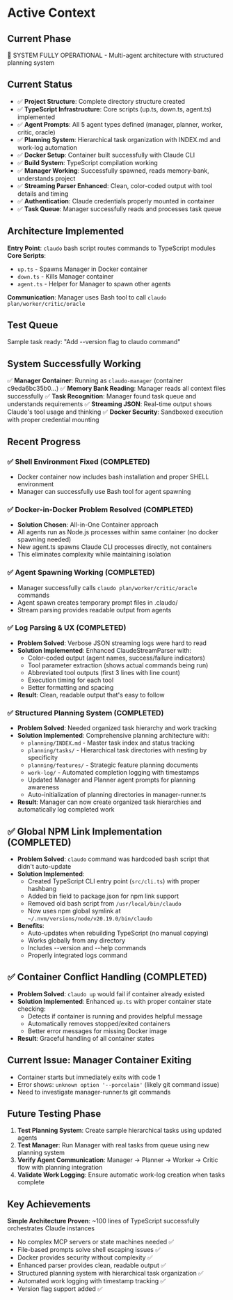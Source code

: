 # Active Context

## Current Phase
🎉 SYSTEM FULLY OPERATIONAL - Multi-agent architecture with structured planning system

## Current Status
- ✅ **Project Structure**: Complete directory structure created
- ✅ **TypeScript Infrastructure**: Core scripts (up.ts, down.ts, agent.ts) implemented  
- ✅ **Agent Prompts**: All 5 agent types defined (manager, planner, worker, critic, oracle)
- ✅ **Planning System**: Hierarchical task organization with INDEX.md and work-log automation
- ✅ **Docker Setup**: Container built successfully with Claude CLI
- ✅ **Build System**: TypeScript compilation working
- ✅ **Manager Working**: Successfully spawned, reads memory-bank, understands project
- ✅ **Streaming Parser Enhanced**: Clean, color-coded output with tool details and timing
- ✅ **Authentication**: Claude credentials properly mounted in container
- ✅ **Task Queue**: Manager successfully reads and processes task queue

## Architecture Implemented

**Entry Point**: `claudo` bash script routes commands to TypeScript modules
**Core Scripts**:
- `up.ts` - Spawns Manager in Docker container
- `down.ts` - Kills Manager container  
- `agent.ts` - Helper for Manager to spawn other agents

**Communication**: Manager uses Bash tool to call `claudo plan/worker/critic/oracle`

## Test Queue
Sample task ready: "Add --version flag to claudo command"

## System Successfully Working
✅ **Manager Container**: Running as `claudo-manager` (container c9eda6bc35b0...)
✅ **Memory Bank Reading**: Manager reads all context files successfully
✅ **Task Recognition**: Manager found task queue and understands requirements
✅ **Streaming JSON**: Real-time output shows Claude's tool usage and thinking
✅ **Docker Security**: Sandboxed execution with proper credential mounting

## Recent Progress

### ✅ **Shell Environment Fixed** (COMPLETED)
- Docker container now includes bash installation and proper SHELL environment
- Manager can successfully use Bash tool for agent spawning

### ✅ **Docker-in-Docker Problem Resolved** (COMPLETED)
- **Solution Chosen**: All-in-One Container approach
- All agents run as Node.js processes within same container (no docker spawning needed)
- New agent.ts spawns Claude CLI processes directly, not containers
- This eliminates complexity while maintaining isolation

### ✅ **Agent Spawning Working** (COMPLETED)
- Manager successfully calls `claudo plan/worker/critic/oracle` commands
- Agent spawn creates temporary prompt files in .claudo/
- Stream parsing provides readable output from agents

### ✅ **Log Parsing & UX** (COMPLETED)
- **Problem Solved**: Verbose JSON streaming logs were hard to read
- **Solution Implemented**: Enhanced ClaudeStreamParser with:
  - Color-coded output (agent names, success/failure indicators)
  - Tool parameter extraction (shows actual commands being run)
  - Abbreviated tool outputs (first 3 lines with line count)
  - Execution timing for each tool
  - Better formatting and spacing
- **Result**: Clean, readable output that's easy to follow

### ✅ **Structured Planning System** (COMPLETED)
- **Problem Solved**: Needed organized task hierarchy and work tracking
- **Solution Implemented**: Comprehensive planning architecture with:
  - `planning/INDEX.md` - Master task index and status tracking
  - `planning/tasks/` - Hierarchical task directories with nesting by specificity
  - `planning/features/` - Strategic feature planning documents
  - `work-log/` - Automated completion logging with timestamps
  - Updated Manager and Planner agent prompts for planning awareness
  - Auto-initialization of planning directories in manager-runner.ts
- **Result**: Manager can now create organized task hierarchies and automatically log completed work

## ✅ Global NPM Link Implementation (COMPLETED)
- **Problem Solved**: `claudo` command was hardcoded bash script that didn't auto-update
- **Solution Implemented**: 
  - Created TypeScript CLI entry point (`src/cli.ts`) with proper hashbang
  - Added bin field to package.json for npm link support
  - Removed old bash script from `/usr/local/bin/claudo`
  - Now uses npm global symlink at `~/.nvm/versions/node/v20.19.0/bin/claudo`
- **Benefits**:
  - Auto-updates when rebuilding TypeScript (no manual copying)
  - Works globally from any directory
  - Includes --version and --help commands
  - Properly integrated logs command

## ✅ Container Conflict Handling (COMPLETED)
- **Problem Solved**: `claudo up` would fail if container already existed
- **Solution Implemented**: Enhanced `up.ts` with proper container state checking:
  - Detects if container is running and provides helpful message
  - Automatically removes stopped/exited containers
  - Better error messages for missing Docker image
- **Result**: Graceful handling of all container states

## Current Issue: Manager Container Exiting
- Container starts but immediately exits with code 1
- Error shows: `unknown option '--porcelain'` (likely git command issue)
- Need to investigate manager-runner.ts git commands

## Future Testing Phase
1. **Test Planning System**: Create sample hierarchical tasks using updated agents
2. **Test Manager**: Run Manager with real tasks from queue using new planning system
3. **Verify Agent Communication**: Manager → Planner → Worker → Critic flow with planning integration
4. **Validate Work Logging**: Ensure automatic work-log creation when tasks complete

## Key Achievements
**Simple Architecture Proven**: ~100 lines of TypeScript successfully orchestrates Claude instances
- No complex MCP servers or state machines needed ✅
- File-based prompts solve shell escaping issues ✅
- Docker provides security without complexity ✅
- Enhanced parser provides clean, readable output ✅
- Structured planning system with hierarchical task organization ✅
- Automated work logging with timestamp tracking ✅
- Version flag support added ✅
